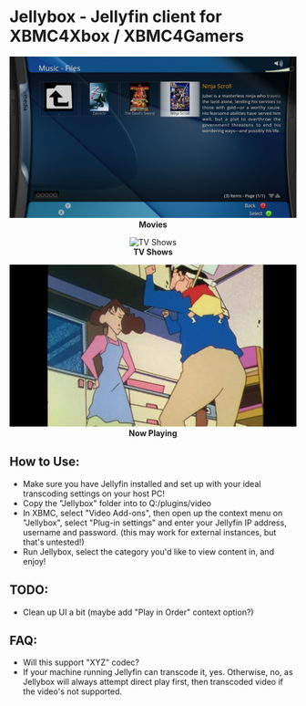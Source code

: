# Jellybox - Jellyfin client for XBMC4Xbox / XBMC4Gamers

<p align="center">
  <img src="https://github.com/faithvoid/script.jellybox/blob/main/screenshots/movies.jpg" alt="Movies" /><br>
  <strong>Movies</strong>
</p>
<p align="center">
  <img src="https://github.com/faithvoid/script.jellybox/blob/main/screenshots/tv" alt="TV Shows" /><br>
  <strong>TV Shows</strong>
</p>
<p align="center">
  <img src="https://github.com/faithvoid/script.jellybox/blob/main/screenshots/nowplaying.jpg" alt="Now Playing" /><br>
  <strong>Now Playing</strong>
</p>

## How to Use:
- Make sure you have Jellyfin installed and set up with your ideal transcoding settings on your host PC!
- Copy the "Jellybox" folder into to Q:/plugins/video
- In XBMC, select "Video Add-ons", then open up the context menu on "Jellybox", select "Plug-in settings" and enter your Jellyfin IP address, username and password. (this may work for external instances, but that's untested!)
- Run Jellybox, select the category you'd like to view content in, and enjoy!

## TODO:
- Clean up UI a bit (maybe add "Play in Order" context option?)

## FAQ:
- Will this support "XYZ" codec?
- If your machine running Jellyfin can transcode it, yes. Otherwise, no, as Jellybox will always attempt direct play first, then transcoded video if the video's not supported.
